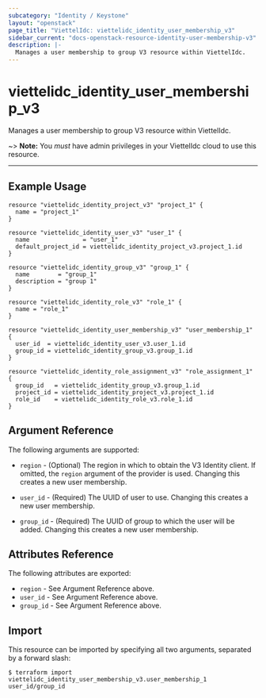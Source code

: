 ```yaml
---
subcategory: "Identity / Keystone"
layout: "openstack"
page_title: "ViettelIdc: viettelidc_identity_user_membership_v3"
sidebar_current: "docs-openstack-resource-identity-user-membership-v3"
description: |-
  Manages a user membership to group V3 resource within ViettelIdc.
---
```


# viettelidc\_identity\_user\_membership\_v3

Manages a user membership to group V3 resource within ViettelIdc.

~> **Note:** You _must_ have admin privileges in your ViettelIdc cloud to use
this resource.

---

## Example Usage

```hcl
resource "viettelidc_identity_project_v3" "project_1" {
  name = "project_1"
}

resource "viettelidc_identity_user_v3" "user_1" {
  name               = "user_1"
  default_project_id = viettelidc_identity_project_v3.project_1.id
}

resource "viettelidc_identity_group_v3" "group_1" {
  name        = "group_1"
  description = "group 1"
}

resource "viettelidc_identity_role_v3" "role_1" {
  name = "role_1"
}

resource "viettelidc_identity_user_membership_v3" "user_membership_1" {
  user_id  = viettelidc_identity_user_v3.user_1.id
  group_id = viettelidc_identity_group_v3.group_1.id
}

resource "viettelidc_identity_role_assignment_v3" "role_assignment_1" {
  group_id   = viettelidc_identity_group_v3.group_1.id
  project_id = viettelidc_identity_project_v3.project_1.id
  role_id    = viettelidc_identity_role_v3.role_1.id
}
```

## Argument Reference

The following arguments are supported:

* `region` - (Optional) The region in which to obtain the V3 Identity client.
  If omitted, the `region` argument of the provider is used.
  Changing this creates a new user membership.

* `user_id` - (Required) The UUID of user to use. Changing this creates a new user membership.

* `group_id` - (Required) The UUID of group to which the user will be added.
  Changing this creates a new user membership.

## Attributes Reference

The following attributes are exported:

* `region` - See Argument Reference above.
* `user_id` - See Argument Reference above.
* `group_id` - See Argument Reference above.

## Import

This resource can be imported by specifying all two arguments, separated
by a forward slash:

```
$ terraform import viettelidc_identity_user_membership_v3.user_membership_1 user_id/group_id
```
